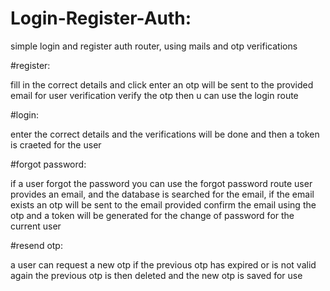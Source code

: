 # Login-Register-Auth:

simple login and register auth router, using mails and otp verifications

#register:

fill in the correct details and click enter
an otp will be sent to the provided email for user verification
verify the otp then u can use the login route

#login:

enter the correct details and the verifications will be done and then a token is craeted for the user

#forgot password:

if a user forgot the password you can use the forgot password route 
user provides an email, and the database is searched for the email, if the email exists an otp will be sent to the email provided
confirm the email using the otp and a token will be generated for the change of password for the current user

#resend otp:

a user can request a new otp if the previous otp has expired or is not valid again
the previous otp is then deleted and the new otp is saved for use
